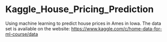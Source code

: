 # Kaggle_House_Pricing_Prediction
Using machine learning to predict house prices in Ames in Iowa. 
The data set is available on the website: https://www.kaggle.com/c/home-data-for-ml-course/data
